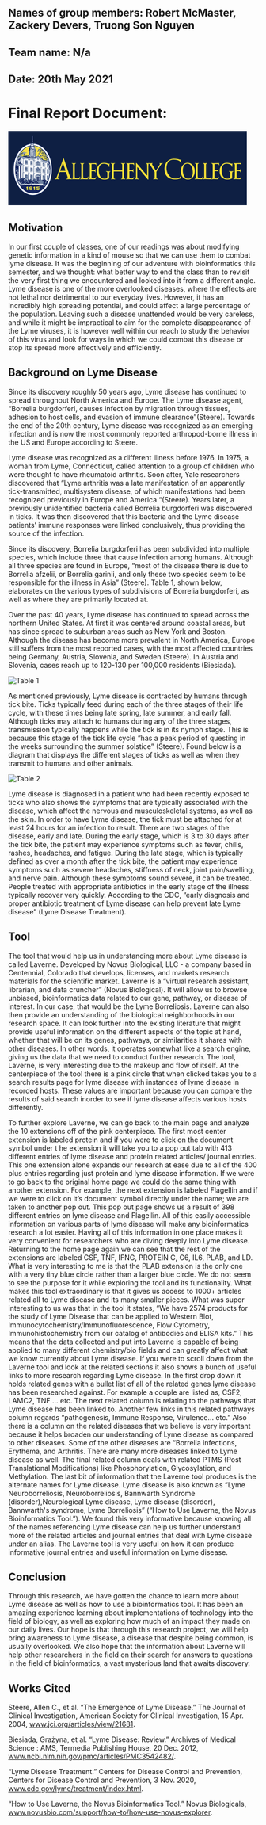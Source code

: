 ## Names of group members: Robert McMaster, Zackery Devers, Truong Son Nguyen

## Team name: N/a

## Date: 20th May 2021

# Final Report Document:

![Logo](graphics/allegheny.png)

## Motivation

In our first couple of classes, one of our readings was about modifying
genetic information in a kind of mouse so that we can use them to combat
lyme disease. It was the beginning of our adventure with bioinformatics
this semester, and we thought: what better way to end the class than
to revisit the very first thing we encountered and looked into it from
a different angle. Lyme disease is one of the more overlooked diseases,
where the effects are not lethal nor detrimental to our everyday
lives. However, it has an incredibly high spreading potential, and could
affect a large percentage of the population. Leaving such a disease
unattended would be very careless, and while it might be impractical to
aim for the complete disappearance of  the Lyme viruses, it is however
well within our reach to study the behavior of this virus and look for
ways in which we could combat this disease or stop its spread more
effectively and efficiently.

## Background on Lyme Disease

Since its discovery roughly 50 years ago, Lyme disease has continued
to spread throughout North America and Europe. The Lyme disease agent,
“Borrelia burgdorferi, causes infection by migration through tissues,
adhesion to host cells, and evasion of immune clearance”(Steere).
Towards the end of the 20th century, Lyme disease was recognized as
an emerging infection and is now the most commonly reported
arthropod-borne illness in the US and Europe according to Steere.

Lyme disease was recognized as a different illness before 1976. In 1975,
a woman from Lyme, Connecticut, called attention to a group of children
who were thought to have rheumatoid arthritis. Soon after, Yale researchers
discovered that “Lyme arthritis was a late manifestation of an apparently
tick-transmitted, multisystem disease, of which manifestations had been
recognized previously in Europe and America “(Steere). Years later, a
previously unidentified bacteria called Borrelia burgdorferi was discovered
in ticks. It was then discovered that this bacteria and the Lyme disease
patients’ immune responses were linked conclusively, thus providing the
source of the infection.

Since its discovery, Borrelia burgdorferi has been subdivided into multiple
species, which include three that cause infection among humans. Although
all three species are found in Europe, “most of the disease there is due
to Borrelia afzelii, or Borrelia garinii, and only these two species seem
to be responsible for the illness in Asia” (Steere). Table 1, shown below,
elaborates on the various types of subdivisions of Borrelia burgdorferi,
as well as where they are primarily located at.

Over the past 40 years, Lyme disease has continued to spread across the
northern United States. At first it was centered around coastal areas,
but has since spread to suburban areas such as New York and Boston. Although
the disease has become more prevalent in North America, Europe still suffers
from the most reported cases, with the most affected countries being
Germany, Austria, Slovenia, and Sweden (Steere). In Austria and Slovenia,
cases reach up to 120-130 per 100,000 residents (Biesiada).

![Table 1](https://dm5migu4zj3pb.cloudfront.net/manuscripts/21000/21681/medium/JCI0421681.t1.jpg)

As mentioned previously, Lyme disease is contracted by humans through tick
bite. Ticks typically feed during each of the three stages of their life
cycle, with these times being late spring, late summer, and early fall.
Although ticks may attach to humans during any of the three stages,
transmission typically happens while the tick is in its nymph stage. This
is because this stage of the tick life cycle “has a peak period of questing
in the weeks surrounding the summer solstice” (Steere). Found below is a
diagram that displays the different stages of ticks as well as when they
transmit to humans and other animals.

![Table 2](https://dm5migu4zj3pb.cloudfront.net/manuscripts/21000/21681/medium/JCI0421681.f2.jpg)

Lyme disease is diagnosed in a patient who had been recently exposed to
ticks who also shows the symptoms that are typically associated with the
disease, which affect the nervous and musculoskeletal systems, as well as
the skin. In order to have Lyme disease, the tick must be attached for at
least 24 hours for an infection to result. There are two stages of the
disease, early and late. During the early stage, which is 3 to 30 days
after the tick bite, the patient may experience symptoms such as fever,
chills, rashes, headaches, and fatigue. During the late stage, which is
typically defined as over a month after the tick bite, the patient may
experience symptoms such as severe headaches, stiffness of neck, joint
pain/swelling, and nerve pain. Although these symptoms sound severe, it
can be treated. People treated with appropriate antibiotics in the early
stage of the illness typically recover very quickly. According to the CDC,
“early diagnosis and proper antibiotic treatment of Lyme disease can help
prevent late Lyme disease” (Lyme Disease Treatment).

## Tool

The tool that would help us in understanding more about Lyme disease is
called Laverne. Developed by Novus Biological, LLC - a company based in
Centennial, Colorado that develops, licenses, and markets research materials
for the scientific market. Laverne is a “virtual research assistant,
librarian, and data cruncher” (Novus Biological). It will allow us to
browse unbiased, bioinformatics data related to our gene, pathway, or
disease of interest. In our case, that would be the Lyme Borreliosis.
Laverne can also then provide an understanding of the biological
neighborhoods in our research space. It can look further into the existing
literature that might provide useful information on the different
aspects of the topic at hand, whether that will be on its genes,
pathways, or similarities it shares with other diseases. In other words,
it operates somewhat like a search engine, giving us the data that we
need to conduct further research.  The tool, Laverne, is very interesting
due to the makeup and flow of itself. At the centerpiece of the tool
there is a pink circle that when clicked takes you to a search results
page for lyme disease with instances of lyme disease in recorded hosts.
These values are important because you can compare the results of said
search inorder to see if lyme disease affects various hosts differently.

To further explore Laverne, we can go back to the main page and analyze the
10 extensions off of the pink centerpiece. The first most center extension
is labeled protein and if you were to click on the document symbol under t
he extension it will take you to a pop out tab with 413 different entries
of lyme disease and protein related articles/ journal entries. This one
extension alone expands our research at ease due to all of the 400 plus
entries regarding just protein and lyme disease information. If we were
to go back to the original home page we could do the same thing with another
extension. For example, the next extension is labeled Flagellin and if we
were to click on it’s document symbol directly under the name; we are taken
to another pop out. This pop out page shows us a result of 398 different
entries on lyme disease and Flagellin. All of this easily accessible
information on various parts of lyme disease will make any bioinformatics
research a lot easier. Having all of this information in one place makes
it very convenient for researchers who are diving deeply into Lyme
disease. Returning to the home page again we can see that the rest
of the extensions are labeled CSF, TNF, IFNG, PROTEIN C, C6,  IL6,
PLAB, and LD. What is very interesting to me is that the PLAB
extension is the only one with a very tiny blue circle rather than a
larger blue circle. We do not seem to see the purpose for it while
exploring the tool and its functionality. What makes this tool
extraordinary is that it gives us access to 1000+ articles related
all to Lyme disease and its many smaller pieces. What was super
interesting to us was that in the tool it states, “We have 2574 products
for the study of Lyme Disease that can be applied to Western Blot,
Immunocytochemistry/Immunofluorescence, Flow Cytometry,
Immunohistochemistry from our catalog of antibodies and ELISA kits.”
This means that the data collected and put into Laverne is capable
of being applied to many different chemistry/bio fields and can
greatly affect what we know currently about Lyme disease. If you
were to scroll down from the Laverne tool and look at the related
sections it also shows a bunch of useful links to more research regarding
Lyme disease. In the first drop down it holds related genes with a bullet
list of all of the related genes lyme disease has been researched
against. For example a couple are listed as, CSF2, LAMC2, TNF … etc.
The next related column is relating to the pathways that Lyme disease
has been linked to. Another few links in this related pathways
column regards “pathogenesis, Immune Response, Virulence... etc.”
Also there is a column on the related diseases that we believe is very
important because it helps broaden our understanding of Lyme disease
as compared to other diseases. Some of the other diseases are
“Borrelia infections, Erythema, and Arthritis. There are many more
diseases linked to Lyme disease as well. The final related column
deals with related PTMS (Post Translational Modifications) like
Phosphorylation, Glycosylation, and Methylation. The last bit of
information that the Laverne tool produces is the alternate names
for Lyme disease. Lyme disease is also known as
“Lyme Neuroborreliosis, Neuroborreliosis, Bannwarth Syndrome
(disorder),Neurological Lyme disease, Lyme disease (disorder),
Bannwarth's syndrome, Lyme Borreliosis” (“How to Use Laverne, the
Novus Bioinformatics Tool.”). We found this very informative
because knowing all of the names referencing Lyme disease can
help us further understand more of the related articles and journal
entries that deal with Lyme disease under an alias. The Laverne tool is very
useful on how it can produce informative journal entries and useful information
on Lyme disease.

## Conclusion

Through this research, we have gotten the chance to learn more about Lyme disease
as well as how to use a bioinformatics tool. It has been an amazing experience
learning about implementations of technology into the field of biology, as well
as exploring how much of an impact they made on our daily lives. Our hope is
that through this research project, we will help bring awareness to Lyme
disease, a disease that despite being common, is usually overlooked. We also
hope that the information about Laverne will help other researchers in the
field on their search for answers to questions in the field of
bioinformatics, a vast mysterious land that awaits discovery.

## Works Cited

Steere, Allen C., et al. “The Emergence of Lyme Disease.” The Journal of
Clinical Investigation, American Society for Clinical Investigation,
15 Apr. 2004, www.jci.org/articles/view/21681.

Biesiada, Grażyna, et al. “Lyme Disease: Review.” Archives of Medical
Science : AMS, Termedia Publishing House, 20 Dec. 2012,
www.ncbi.nlm.nih.gov/pmc/articles/PMC3542482/.

“Lyme Disease Treatment.” Centers for Disease Control and Prevention,
Centers for Disease Control and Prevention, 3 Nov. 2020,
www.cdc.gov/lyme/treatment/index.html.

“How to Use Laverne, the Novus Bioinformatics Tool.” Novus Biologicals,
www.novusbio.com/support/how-to/how-use-novus-explorer.
